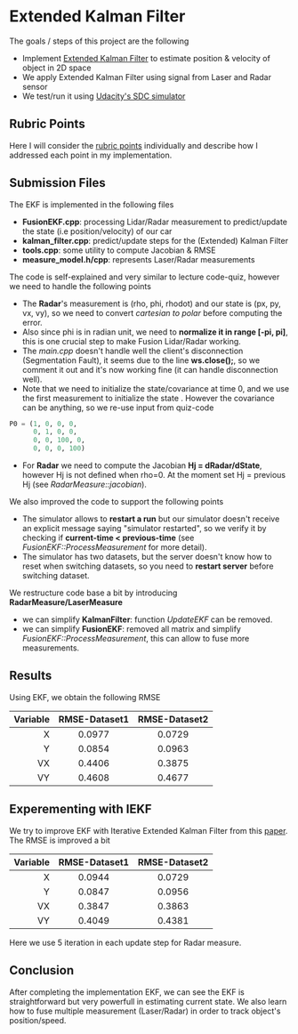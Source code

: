 # **Extended Kalman Filter**

The goals / steps of this project are the following

* Implement [Extended Kalman Filter](https://en.wikipedia.org/wiki/Extended_Kalman_filter) to estimate position & velocity of object in 2D space
* We apply Extended Kalman Filter using signal from Laser and Radar sensor
* We test/run it using [Udacity's SDC simulator](https://github.com/udacity/self-driving-car-sim/releases/)

## Rubric Points
Here I will consider the [rubric points](https://review.udacity.com/#!/rubrics/748/view) individually and describe how I addressed each point in my implementation.
  
## Submission Files
The EKF is implemented in the following files

* **FusionEKF.cpp**: processing Lidar/Radar measurement to predict/update the state (i.e position/velocity) of our car
* **kalman_filter.cpp**: predict/update steps for the (Extended) Kalman Filter
* **tools.cpp**: some  utility to compute Jacobian & RMSE
* **measure_model.h/cpp**: represents Laser/Radar measurements

The code is self-explained and very similar to lecture code-quiz, however we need to handle the following points

* The **Radar**'s measurement is (rho, phi, rhodot) and our state is (px, py, vx, vy), so we need to convert *cartesian to polar* before computing the error. 
* Also since phi is in radian unit, we need to **normalize it in range [-pi, pi]**, this is one crucial step to make Fusion Lidar/Radar working.
* The *main.cpp* doesn't handle well the client's disconnection (Segmentation Fault), it seems due to the line **ws.close();**, so we comment it out and it's now working fine (it can handle disconnection well).
* Note that we need to initialize the state/covariance at time 0, and we use the first measurement to initialize the state . However the covariance can be anything, so we re-use input from quiz-code

```python
P0 = (1, 0, 0, 0,
      0, 1, 0, 0,
      0, 0, 100, 0,
      0, 0, 0, 100)
```
* For **Radar** we need to compute the Jacobian **Hj = dRadar/dState**, however Hj is not defined when rho=0. At the moment set Hj = previous Hj (see *RadarMeasure::jacobian*).

We also improved the code to support the following points
* The simulator allows to **restart a run** but our simulator doesn't receive an explicit message saying "simulator restarted", so we verify it by checking if **current-time < previous-time** (see *FusionEKF::ProcessMeasurement* for more detail).
* The simulator has two datasets, but the server doesn't know how to reset when switching datasets, so you need to **restart server** before switching dataset.

We restructure code base a bit by introducing **RadarMeasure/LaserMeasure**
* we can simplify **KalmanFilter**: function *UpdateEKF* can be removed.
* we can simplify **FusionEKF**: removed all matrix and simplify *FusionEKF::ProcessMeasurement*, this can allow to fuse more measurements.

## Results
Using EKF, we obtain the following RMSE

| Variable | RMSE-Dataset1 | RMSE-Dataset2 |
| --------:|:-------------:|:-------------:|
| X        | 0.0977        | 0.0729        |
| Y        | 0.0854        | 0.0963        |
| VX       | 0.4406        | 0.3875        |
| VY       | 0.4608        | 0.4677        |

## Experementing with IEKF
We try to improve EKF with Iterative Extended Kalman Filter from this [paper](http://iopscience.iop.org/article/10.1088/1742-6596/659/1/012022/pdf). The RMSE is improved a bit

| Variable | RMSE-Dataset1 | RMSE-Dataset2 |
| --------:|:-------------:|:-------------:|
| X        | 0.0944        | 0.0729        |
| Y        | 0.0847        | 0.0956        |
| VX       | 0.3847        | 0.3863        |
| VY       | 0.4049        | 0.4381        |

Here we use 5 iteration in each update step for Radar measure.

## Conclusion
After completing the implementation EKF, we can see the EKF is straightforward but very powerfull in estimating current state. We also learn how to fuse multiple measurement (Laser/Radar) in order to track object's position/speed.
